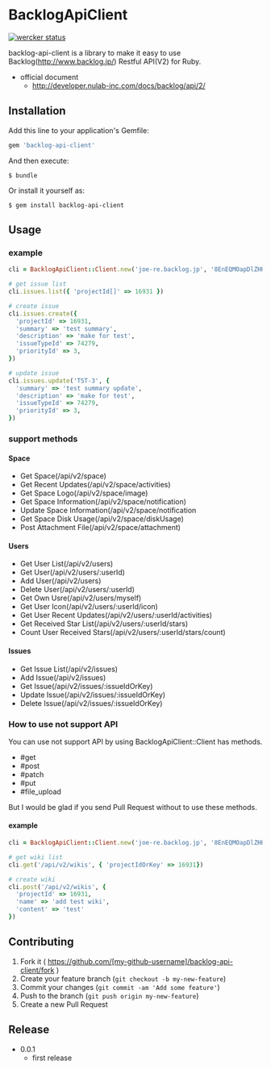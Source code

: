 # BacklogApiClient
[![wercker status](https://app.wercker.com/status/de4cb885aa9f05ab44c7d5364f6c9281/m "wercker status")](https://app.wercker.com/project/bykey/de4cb885aa9f05ab44c7d5364f6c9281)

backlog-api-client is a library to make it easy to use Backlog(http://www.backlog.jp/) Restful API(V2) for Ruby.

- official document
  - http://developer.nulab-inc.com/docs/backlog/api/2/

## Installation

Add this line to your application's Gemfile:

```ruby
gem 'backlog-api-client'
```

And then execute:

    $ bundle

Or install it yourself as:

    $ gem install backlog-api-client

## Usage

### example
```ruby
cli = BacklogApiClient::Client.new('joe-re.backlog.jp', '8EnEQMOapDlZHHXPTMfNy8ByikEYXLDdbS1A1htuLNTRtpU7Q7hIP4JY7gEhLyqt') # with space_name and api_key

# get issue list
cli.issues.list({ 'projectId[]' => 16931 })

# create issue
cli.issues.create({
  'projectId' => 16931,
  'summary' => 'test summary',
  'description' => 'make for test',
  'issueTypeId' => 74279,
  'priorityId' => 3,
})

# update issue
cli.issues.update('TST-3', {
  'summary' => 'test summary update',
  'description' => 'make for test',
  'issueTypeId' => 74279,
  'priorityId' => 3,
})
```

### support methods
#### Space
- Get Space(/api/v2/space)
- Get Recent Updates(/api/v2/space/activities)
- Get Space Logo(/api/v2/space/image)
- Get Space Information(/api/v2/space/notification)
- Update Space Information(/api/v2/space/notification
- Get Space Disk Usage(/api/v2/space/diskUsage)
- Post Attachment File(/api/v2/space/attachment)

#### Users
- Get User List(/api/v2/users)
- Get User(/api/v2/users/:userId)
- Add User(/api/v2/users)
- Delete User(/api/v2/users/:userId)
- Get Own Usre(/api/v2/users/myself)
- Get User Icon(/api/v2/users/:userId/icon)
- Get User Recent Updates(/api/v2/users/:userId/activities)
- Get Received Star List(/api/v2/users/:userId/stars)
- Count User Received Stars(/api/v2/users/:userId/stars/count)

#### Issues
- Get Issue List(/api/v2/issues)
- Add Issue(/api/v2/issues)
- Get Issue(/api/v2/issues/:issueIdOrKey)
- Update Issue(/api/v2/issues/:issueIdOrKey)
- Delete Issue(/api/v2/issues/:issueIdOrKey)

### How to use not support API
You can use not support API by using BacklogApiClient::Client has methods.

- \#get
- \#post
- \#patch
- \#put
- \#file_upload

But I would be glad if you send Pull Request without to use these methods.

#### example
```ruby
cli = BacklogApiClient::Client.new('joe-re.backlog.jp', '8EnEQMOapDlZHHXPTMfNy8ByikEYXLDdbS1A1htuLNTRtpU7Q7hIP4JY7gEhLyqt')

# get wiki list
cli.get('/api/v2/wikis', { 'projectIdOrKey' => 16931})

# create wiki
cli.post('/api/v2/wikis', {
  'projectId' => 16931,
  'name' => 'add test wiki',
  'content' => 'test'
})
```

## Contributing

1. Fork it ( https://github.com/[my-github-username]/backlog-api-client/fork )
2. Create your feature branch (`git checkout -b my-new-feature`)
3. Commit your changes (`git commit -am 'Add some feature'`)
4. Push to the branch (`git push origin my-new-feature`)
5. Create a new Pull Request


## Release
- 0.0.1
    - first release
